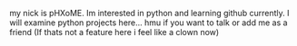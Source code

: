 my nick is pHXoME.
Im interested in python and learning github currently.
I will examine python projects here...
hmu if you want to talk or add me as a friend (If thats not a feature here i feel like a clown now)
<!---
whatever, man.
--->
